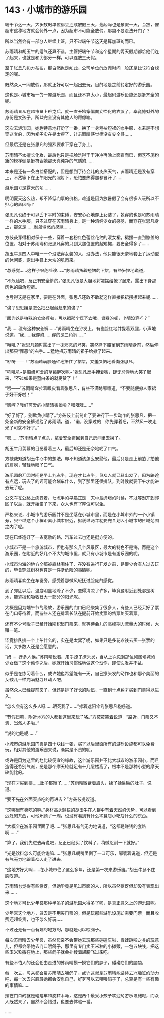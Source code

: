 # 143 · 小城市的游乐园

端午节这一天，大多数的单位都会连续放假三天，最起码也是放假一天，当然，像超市这种地方就会例外一点，因为超市不可能全放假，那岂不是没法开门了？

所以当然会有一部分人继续上班，只不过端午节这天是算加班的而已。

苏雨晴和胡玉牛的运气还算不错，主管把端午节和这个星期的两天假期都给他们连了起来，也就是和大部分一样，可以连放三天假。

至于张思凡和方莜莜，那自然也是如此，公司单位的放假时间一般还是比较符合规定的呢。

既然众人一同放假，那就正好可以一起出去玩，目的地是之前约定好的游乐园。

这也是小城市唯一的一座游乐园，而且还不算太小，最起码游乐设施还是挺齐全的呢。

苏雨晴自从在超市里上班之后，就一直开始穿偏向女性化的衣服了，毕竟她对外的身份是女孩子，所以完全没有其他人的顾虑嘛。

这次去游乐园，她也特意地打扮了一番，换了一身短袖短裙的水手服，本来是不想穿这套的，因为裙子实在是太短了，让苏雨晴感觉很没有安全感……

但最后还是在张思凡的强烈要求下穿在了身上。

苏雨晴不太擅长化妆，最后也只是把脸洗得干干净净再涂上面霜而已，但这不施粉黛的模样倒是挺符合她那天真纯净的气质的……

本来是还有一条白丝搭配的，但是想到了待会儿的炎热天气，苏雨晴还是没有穿上，不然等下在正午阳光的照射下，恐怕要热得腿都冒汗了……

游乐园可是露天的呢……

明明夏天这么热，却不降低门票的价格，难道是因为放暑假了会有很多人玩所以不担心的原因吗？

张思凡也终于可以丢下平时的束缚，安安心心地穿上女装了，她穿的也是和苏雨晴一样的水手服，只不过穿在苏雨晴身上，是一种清纯少女的感觉，而穿在张思凡身上，那就是……制服诱惑的感觉……

方莜莜穿得相对保守一些，穿着一套粉红色蕾丝花纹的淑女裙，裙摆一直到膝盖的位置，相对于苏雨晴和张思凡穿的只到大腿位置的超短裙，要安全得多了……

胡玉牛是四人中唯一一个没法穿女装的人，没办法，他只能很无奈地套上了运动型的休闲装，露出手臂上大块的肌肉来。

“总感觉……这样子很危险诶……”苏雨晴捂着短裙的下摆，有些扭捏地说道。

“不危险吧，反正有安全裤的。”张思凡很是大胆地将裙摆给撩了起来，露出下身那肉色的四角短裤。

也亏得这是在家里，要是在外面，张思凡还敢不敢就这样直接把裙摆撩起来呢……

“诶？思思姐是怎么把凸起藏起来的诶？”

“因为这是特殊的安全裤啦，可以把那个压下去哦，很紧的呢，小晴没穿吗？”

“我……没有这种安全裤……”苏雨晴坐在沙发上，有些脸红地并拢着双腿，小声地说道，“我……我穿的……穿的是三角裤……”

“哦吼？”张思凡顿时露出了一抹邪恶的坏笑，突然弯下腰窜到苏雨晴身前，然后伸出那只“罪恶”的右手……猛地把苏雨晴的裙子给掀了起来。

“咿呀——！”苏雨晴满脸通红地捂住了裙摆，又羞又恼地看向张思凡。

“吼吼吼~是超级可爱的草莓胖次呢~”张思凡反手掩着嘴，肆无忌惮地大笑了起来，“不过如果是蓝白条的就更赞了！”

“喂——”苏雨晴耷拉着眼皮看着张思凡，有些不满地嘟嚷道，“不要随便掀人家裙子好不好啦！”

“嗯哼？我们可爱的小晴晴害羞啦？嘿嘿嘿……”

“好了好了，别欺负小晴了。”方莜莜上前制止了要进行下一步动作的张思凡，把一条全新的安全裤递给了苏雨晴，道，“诺，没穿过的，你先穿着吧，不然风一吹走光了可就不好了。”

“嗯……”苏雨晴点了点头，拿着安全裤回到自己房间里去换了。

胡玉牛用羡慕的目光看着三人，最后却还是无奈地叹了口气。

方莜莜知道胡玉牛心中的想法，却不知道该怎么安慰他，最后只是走上前拍了拍他的肩膀，轻轻地叹了口气。

游乐园的开园时间是早上九点半，现在才七点半，但众人就已经出发了，因为路途有点远，玩去了的话可能会堵车什么，到了那里还得排队，到时候就要下午才能进去玩了呢。

公交车在公路上疾行着，七点半的早晨正是一天中最拥堵的时候，不过等到开到郊区了以后，就开始空了下来，众人也有了座位可以坐。

严格来说，小城市的游乐园并不是坐落在小城市里，而是在小城市外的一个小镇旁，只不过这个小镇距离小城市很近，据说过两年就要完全划入小城市的区域范围之内了呢。

现在已经造好了一条宽敞的路，汽车过去也还是挺方便的。

小城市不是一个旅游城市，但也有那么几个风景区，最大的特色不是海，而是这个游乐园，在附近的好几个不大的城市里，就只有小城市是有游乐园的呢。

小城市沿海的地方全都被森林围住了，在没有进行开发之前，是很少会有人过去玩的，毕竟穿过树林也算是一件挺危险的事情呢。

苏雨晴喜欢坐在车窗旁，感受着那微风轻抚过脸庞的感觉。

到了郊区以后，温度明显地降了不少，变得清凉了许多，毕竟这附近到处都是树木，能遮挡和吸收很大一部分的阳光呢。

大概是因为端午节的缘故，游乐园的门口已经聚集了很多人，有些人已经买好了票在门口等待着，而有些人还在排着长队在提前开始卖票的售票处买着票。

还有不少号贩子已经开始囤积起门票来，就等待会儿的高峰期人流量大的时候，大赚一笔。

毕竟排队排一个上午什么的，实在是太累了呢，如果只是多花点钱去买一张票的话，大多数人还是会愿意的。

“姆……好多人诶。”苏雨晴说着，用手撩了撩头发，自从上次见到那位倾国倾城的少女做了这个动作之后，她就开始习惯性地做这个动作，即使头发并不乱。

似乎是在练习着什么，或许她也希望能有一天，自己撩头发的动作也和那个美丽的女孩儿一样充满魅力且动人吧。

虽然众人已经提前来了，但还是排了好长的队伍，一直到十点钟才买到门票得以进入。

“怎么会有这么多人呀……晒死我了……”撑着遮阳伞的张思凡抱怨道。

“节假日嘛，附近地方的人都到这里来玩了咯。”方莜莜笑着说道，“路近，门票又不贵，当然人多啦。”

“说的也是呢……”

小城市的游乐园门票是四十块钱一张，买了以后里面所有的游乐设施都可以免费玩，相对其他的游乐园来说，确实是不贵的呢。

或许是因为这里的地比较便宜的缘故，这个游乐园并不比大城市的游乐园小，而且造得还特别气派，光是那个摩天轮就足有十几层楼高了，根本不是那种小型的摩天轮能比的。

“现在才买到票……肚子都饿了……”苏雨晴微蹙着眉头，揉了揉扁扁的肚子，说道。

“要不先在外面买点吃的再进去？”方莜莜提议道。

“这哪里有卖吃的啊。”身材高达魁梧的胡玉牛在人群中有着天然的优势，可以看到远处的东西，可他环顾了一周，也没有看到有什么零食店小吃店什么的东西。

“大概全在游乐园里面了吧……”张思凡有气无力地说道，“这都是赚钱的套路啊……”

“算了，我们先进去再说吧，反正已经买了饮料了，稍微忍耐一下就好。”

“光是饮料怎么可能会饱嘛……”张思凡朝嘴里倒了一口可乐，嘟嚷着说道，但还是有气无力地跟着众人走了进去。

“这地方好大啊……在小城市住了这么多年，还是第一次来游乐园。”胡玉牛忍不住感叹道。

苏雨晴也觉得有些惊讶，但她毕竟是见过市面的人，所以虽然惊讶但却没有表现出来……

这个地方可比少年宫那种半吊子的游乐园大得多了呢，是真正意义上的游乐园呢。

少年宫这个地方，进去是不用买门票的，但是玩那些游乐设施却需要门票，而且收费还超级贵，也不怎么好玩……

不过还是有一点有趣的地方的，那就是可以喂鸽子。

每次苏雨晴去少年宫，虽然母亲不会带她去玩那些碰碰车啦、青蛙跳啦之类的玩意儿，但都会带她去门口喂鸽子，那里有专门卖玉米粒的小摊贩，一包五块钱，把这些玉米粒撒在地上，那些鸽子就会扑棱着翅膀飞过来吃。

有些不怕人的还会任由走进的苏雨晴摸一摸它们的脖子，碰碰它们的脑袋。

每一次去，母亲都会带苏雨晴去喂鸽子，或许这就是苏雨晴能坚持去兴趣班的动力吧，每一次去兴趣班她都会安慰自己，好歹可以去喂喂鸽子了，总算是有一些有趣的事情嘛……

摆在门口的就是碰碰车和旋转木马，这是两个最受小孩子欢迎的游乐设施呢，而众人既然来了，自然不会错过，也要去体验一番。

……
